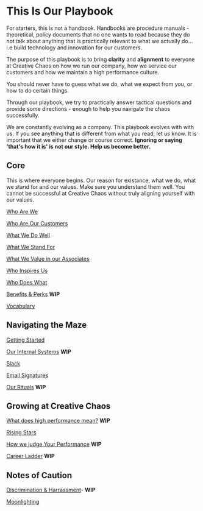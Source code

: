 # This Is Our Playbook
For starters, this is not a handbook. Handbooks are procedure manuals - theoretical, policy documents that no one wants to read because they do not talk about anything that is practically relevant to what we actually do... i.e build technology and innovation for our customers.

The purpose of this playbook is to bring **clarity** and **alignment** to everyone at Creative Chaos on how we run our company, how we service our customers and how we maintain a high performance culture.

You should never have to guess what we do, what we expect from you, or how to do certain things.

Through our playbook, we try to practically answer tactical questions and provide some directions - enough to help you navigate the chaos successfully.

We are constantly evolving as a company. This playbook evolves with with us. If you see anything that is different from what you read, let us know. It is important that we either change or course correct. **Ignoring or saying 'that's how it is' is not our style. Help us become better.**

## Core
This is where everyone begins. Our reason for existance, what we do, what we stand for and our values. Make sure you understand them well. You cannot be successful at Creative Chaos without truly aligning yourself with our values.

[Who Are We](whoarewe.md)

[Who Are Our Customers](whoareourcustomers.md)

[What We Do Well](whatwedowell.md)

[What We Stand For](ourcompanyvalues.md)

[What We Value in our Associates](whatwevalueinassociates.md)

[Who Inspires Us](whoinspiresus.md)

[Who Does What](whodoeswhat.md)

[Benefits & Perks](benefitsperks.md) **WIP**

[Vocabulary](vocabulary.md)


## Navigating the Maze

[Getting Started](gettingstarted.md)

[Our Internal Systems](internalsystems.md) **WIP**

[Slack](slack.md)

[Email Signatures](emailsignatures.md)

[Our Rituals](ourrituals.md) **WIP**

## Growing at Creative Chaos
[What does high performance mean?](highperformance.md) **WIP**

[Rising Stars](risingstars.md)

[How we judge Your Performance](howwejudgeyourperformance.md) **WIP**

[Career Ladder](careerladder.md) **WIP**

## Notes of Caution
[Discrimination & Harrassment](discriminationharrassment.md)- **WIP**

[Moonlighting](moonlighting.md)

